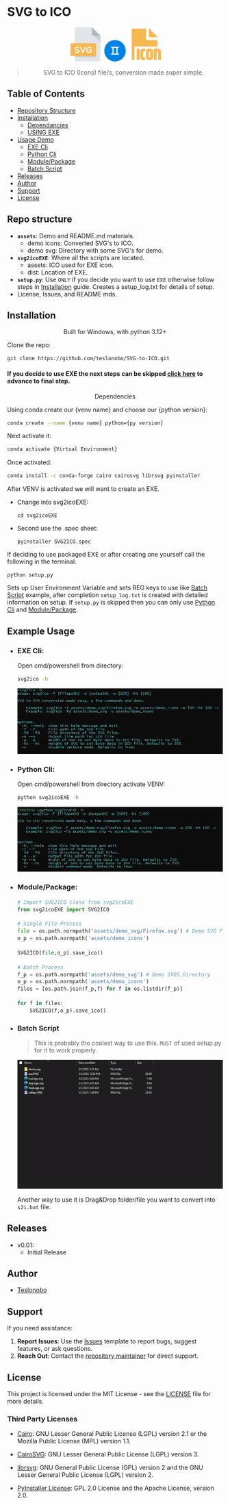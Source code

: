 # SVG to ICO

<p align='center'>
<img src='assets\SvgLogo.svg' width='80'/>
<img src='assets\TwoLogo.svg' width='50'/>
<img src='assets\IcoLogo.svg' width='80'/>
</p>

> <p align='center'>SVG to ICO (Icons) file/s, conversion made super simple.</p>

## Table of Contents
- [Repository Structure](#repo-structure)
- [Installation](#installation)
    - [Dependancies](#dependencies)
    - [USING EXE](#EXE)
- [Usage Demo](#example-usage)
    - [EXE Cli](#exe-cli)
    - [Python Cli](#python-cli)
    - [Module/Package](#modulepackage)
    - [Batch Script](#batch-script)
- [Releases](#releases)
- [Author](#author)
- [Support](#support)
- [License](#license)

## Repo structure

- **`assets`**: Demo and README.md materials.
    - demo icons: Converted SVG's to ICO.
    - demo svg: Directory with some SVG's for demo.
- **`svg2icoEXE`**: Where all the scripts are located.
    - assets: ICO used for EXE icon.
    - dist: Location of EXE.
- **`setup.py`**: Use `ONLY` if you decide you want to use `EXE` otherwise follow steps in [Installation](#noEXE) guide. Creates a setup_log.txt for details of setup.
- License, Issues, and README mds.
## Installation
<p align='center'>Built for Windows, with python 3.12+</p>

Clone the repo:
```
git clone https://github.com/teslonobo/SVG-to-ICO.git
```
#### If you decide to use <a id='noEXE'></a>EXE the next steps can be skipped [click here](#EXE) to advance to final step.

<p align='center'><a id='dependencies'></a> Dependencies</p>

Using conda create our {venv name} and choose our {python version}:
```sh
conda create --name {venv name} python={py version}
```
Next activate it:
```sh
conda activate {Virtual Environment}
```
Once activated:
```sh
conda install -c conda-forge cairo cairosvg librsvg pyinstaller
```
After VENV is activated we will want to create an EXE.

- Change into svg2icoEXE:
    ```
    cd svg2icoEXE
    ```
- Second use the .spec sheet:
    ```
    pyinstaller SVG2ICO.spec
    ```
<a id='EXE'></a>If deciding to use packaged EXE or after creating one yourself call the following in the terminal:
```
python setup.py
```
Sets up User Environment Variable and sets REG keys to use like <a href='#batch-script'>Batch Script</a> example, after completion `setup_log.txt` is created with detailed information on setup. If `setup.py` is skipped then you can only use <a href='#python-cli'>Python Cli</a> and <a href='#modulepackage'>Module/Package</a>.
## Example Usage

- ### EXE Cli:
    Open cmd/powershell from directory:
    ~~~sh
    svg2ico -h
    ~~~
    <img src='assets/exe.PNG' />

- ### Python Cli:
    Open cmd/powershell from directory activate VENV:
    ~~~sh
    python svg2icoEXE -h
    ~~~
    <img src='assets/withpy.PNG' />

- ### Module/Package:
    ```python
    # Import SVG2ICO class from svg2icoEXE
    from svg2icoEXE import SVG2ICO

    # Single File Process
    file = os.path.normpath('assets/demo_svg/Firefox.svg') # Demo SVG File
    o_p = os.path.normpath('assets/demo_icons')

    SVG2ICO(file,o_p).save_ico()

    # Batch Process
    f_p = os.path.normpath('assets/demo_svg') # Demo SVGS Directory
    o_p = os.path.normpath('assets/demo_icons')
    files = [os.path.join(f_p,f) for f in os.listdir(f_p)]

    for f in files:
        SVG2ICO(f,o_p).save_ico()
    ```

- ### Batch Script
    > This is probably the coolest way to use this. `MUST` of used setup.py for it to work properly.

    <img src='assets/demo_batch.gif' />

    Another way to use it is Drag&Drop folder/file you want to convert into `s2i.bat` file.

## Releases
- v0.01:
    - Initial Release

## Author
- [Teslonobo](https://github.com/teslonobo)

## Support
If you need assistance:
1. **Report Issues**: Use the [Issues](Issues.md) template to report bugs, suggest features, or ask questions.
2. **Reach Out**: Contact the [repository maintainer](https://github.com/teslonobo) for direct support.


## License
This project is licensed under the MIT License - see the [LICENSE](LICENSE.md) file for more details.

### Third Party Licenses
- [Cairo](https://www.cairographics.org/): GNU Lesser General Public License (LGPL) version 2.1 or the Mozilla Public License (MPL) version 1.1.

- [CairoSVG](https://github.com/Kozea/CairoSVG/blob/main/LICENSE): GNU Lesser General Public License (LGPL) version 3.

- [librsvg](https://en.wikipedia.org/wiki/Librsvg): GNU General Public License (GPL) version 2 and the GNU Lesser General Public License (LGPL) version 2.

- [PyInstaller License](https://pyinstaller.org/en/stable/license.html): GPL 2.0 License and the Apache License, version 2.0.
